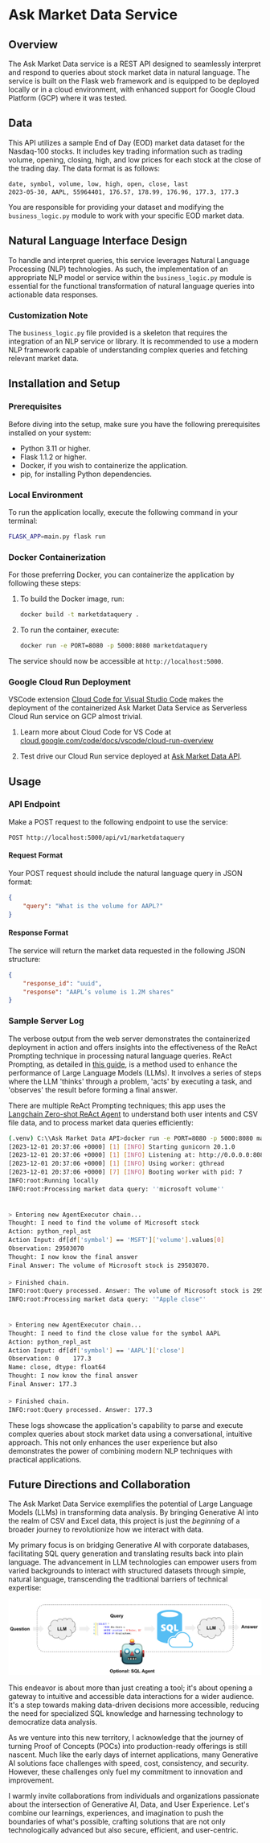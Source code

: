 # Ask Market Data Service

## Overview

The Ask Market Data service is a REST API designed to seamlessly interpret and respond to queries about stock market data in natural language. The service is built on the Flask web framework and is equipped to be deployed locally or in a cloud environment, with enhanced support for Google Cloud Platform (GCP) where it was tested.

## Data

This API utilizes a sample End of Day (EOD) market data dataset for the Nasdaq-100 stocks. It includes key trading information such as trading volume, opening, closing, high, and low prices for each stock at the close of the trading day. The data format is as follows:

```text
date, symbol, volume, low, high, open, close, last
2023-05-30, AAPL, 55964401, 176.57, 178.99, 176.96, 177.3, 177.3
```

You are responsible for providing your dataset and modifying the `business_logic.py` module to work with your specific EOD market data.

## Natural Language Interface Design

To handle and interpret queries, this service leverages Natural Language Processing (NLP) technologies. As such, the implementation of an appropriate NLP model or service within the `business_logic.py` module is essential for the functional transformation of natural language queries into actionable data responses.

### Customization Note

The `business_logic.py` file provided is a skeleton that requires the integration of an NLP service or library. It is recommended to use a modern NLP framework capable of understanding complex queries and fetching relevant market data.

## Installation and Setup

### Prerequisites

Before diving into the setup, make sure you have the following prerequisites installed on your system:

- Python 3.11 or higher.
- Flask 1.1.2 or higher.
- Docker, if you wish to containerize the application.
- pip, for installing Python dependencies.

### Local Environment

To run the application locally, execute the following command in your terminal:

```bash
FLASK_APP=main.py flask run
```

### Docker Containerization

For those preferring Docker, you can containerize the application by following these steps:

1. To build the Docker image, run:

    ```bash
    docker build -t marketdataquery .
    ```

2. To run the container, execute:

    ```bash
    docker run -e PORT=8080 -p 5000:8080 marketdataquery
    ```

The service should now be accessible at `http://localhost:5000`.

### Google Cloud Run Deployment

VSCode extension [Cloud Code for Visual Studio Code](https://marketplace.visualstudio.com/items?itemName=GoogleCloudTools.cloudcode) makes the deployment of the containerized Ask Market Data Service as Serverless Cloud Run service on GCP almost trivial.

1. Learn more about Cloud Code for VS Code at [cloud.google.com/code/docs/vscode/cloud-run-overview](https://cloud.google.com/code/docs/vscode/cloud-run-overview)

2. Test drive our Cloud Run service deployed at [Ask Market Data API](https://ask-market-data-api-4e6gjgrfea-uc.a.run.app).

## Usage

### API Endpoint

Make a POST request to the following endpoint to use the service:

```text
POST http://localhost:5000/api/v1/marketdataquery
```

#### Request Format

Your POST request should include the natural language query in JSON format:

```json
{
    "query": "What is the volume for AAPL?"
}
```

#### Response Format

The service will return the market data requested in the following JSON structure:

```json
{
    "response_id": "uuid",
    "response": "AAPL’s volume is 1.2M shares"
}
```

### Sample Server Log

The verbose output from the web server demonstrates the containerized deployment in action and offers insights into the effectiveness of the ReAct Prompting technique in processing natural language queries. ReAct Prompting, as detailed in [this guide](https://www.promptingguide.ai/techniques/react), is a method used to enhance the performance of Large Language Models (LLMs). It involves a series of steps where the LLM 'thinks' through a problem, 'acts' by executing a task, and 'observes' the result before forming a final answer.

There are multiple ReAct Prompting techniques; this app uses the [Langchain Zero-shot ReAct Agent](https://python.langchain.com/docs/modules/agents/agent_types/react) to understand both user intents and CSV file data, and to process market data queries efficiently:

```bash
(.venv) C:\\Ask Market Data API>docker run -e PORT=8080 -p 5000:8080 marketdataquery
[2023-12-01 20:37:06 +0000] [1] [INFO] Starting gunicorn 20.1.0
[2023-12-01 20:37:06 +0000] [1] [INFO] Listening at: http://0.0.0.0:8080 (1)
[2023-12-01 20:37:06 +0000] [1] [INFO] Using worker: gthread
[2023-12-01 20:37:06 +0000] [7] [INFO] Booting worker with pid: 7
INFO:root:Running locally
INFO:root:Processing market data query: ''microsoft volume''


> Entering new AgentExecutor chain...
Thought: I need to find the volume of Microsoft stock
Action: python_repl_ast
Action Input: df[df['symbol'] == 'MSFT']['volume'].values[0]
Observation: 29503070
Thought: I now know the final answer
Final Answer: The volume of Microsoft stock is 29503070.

> Finished chain.
INFO:root:Query processed. Answer: The volume of Microsoft stock is 29503070.
INFO:root:Processing market data query: '"Apple close"'


> Entering new AgentExecutor chain...
Thought: I need to find the close value for the symbol AAPL
Action: python_repl_ast
Action Input: df[df['symbol'] == 'AAPL']['close']
Observation: 0    177.3
Name: close, dtype: float64
Thought: I now know the final answer
Final Answer: 177.3

> Finished chain.
INFO:root:Query processed. Answer: 177.3
```

These logs showcase the application's capability to parse and execute complex queries about stock market data using a conversational, intuitive approach. This not only enhances the user experience but also demonstrates the power of combining modern NLP techniques with practical applications.

## Future Directions and Collaboration

The Ask Market Data Service exemplifies the potential of Large Language Models (LLMs) in transforming data analysis. By bringing Generative AI into the realm of CSV and Excel data, this project is just the *beginning* of a broader journey to revolutionize how we interact with data.

My primary focus is on bridging Generative AI with corporate databases, facilitating SQL query generation and translating results back into plain language. The advancement in LLM technologies can empower users from varied backgrounds to interact with structured datasets through simple, natural language, transcending the traditional barriers of technical expertise:

[![Langchain SQL Agent](assets/sql_usecase.png)](https://python.langchain.com/docs/integrations/toolkits/sql_database)

This endeavor is about more than just creating a tool; it's about opening a gateway to intuitive and accessible data interactions for a wider audience. It's a step towards making data-driven decisions more accessible, reducing the need for specialized SQL knowledge and harnessing technology to democratize data analysis.

As we venture into this new territory, I acknowledge that the journey of turning Proof of Concepts (POCs) into production-ready offerings is still nascent. Much like the early days of internet applications, many Generative AI solutions face challenges with speed, cost, consistency, and security. However, these challenges only fuel my commitment to innovation and improvement.

I warmly invite collaborations from individuals and organizations passionate about the intersection of Generative AI, Data, and User Experience. Let's combine our learnings, experiences, and imagination to push the boundaries of what's possible, crafting solutions that are not only technologically advanced but also secure, efficient, and user-centric.

